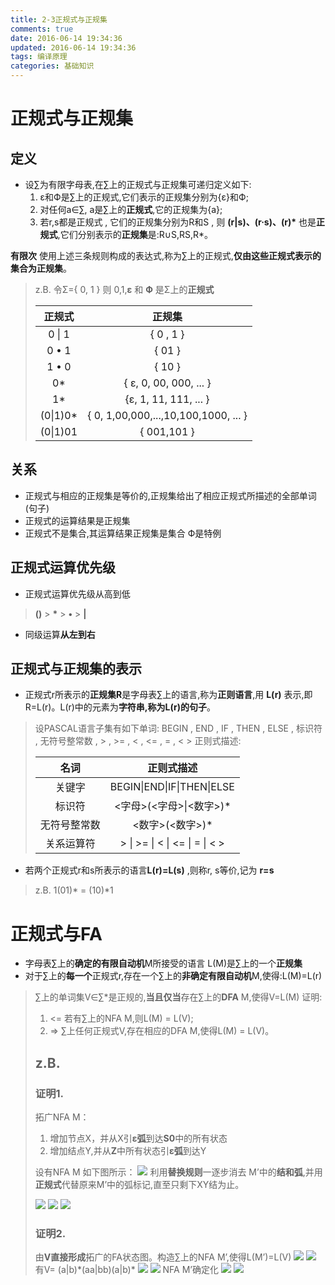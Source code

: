 ```yaml
---
title: 2-3正规式与正规集
comments: true
date: 2016-06-14 19:34:36
updated: 2016-06-14 19:34:36
tags: 编译原理
categories: 基础知识
---
```

# 正规式与正规集

## 定义
- 设∑为有限字母表,在∑上的正规式与正规集可递归定义如下:
  1. ε和Ф是∑上的正规式,它们表示的正规集分别为{ε}和Ф;
  2. 对任何a∈∑, a是∑上的**正规式**,它的正规集为{a};
  3. 若r,s都是正规式 , 它们的正规集分别为R和S , 则  **(r|s)、(r·s)、(r)\*** 也是**正规式**,它们分别表示的**正规集**是:R∪S,RS,R\*。

 **有限次** 使用上述三条规则构成的表达式,称为∑上的正规式,**仅由这些正规式表示的集合为正规集**。

 <!-- more -->

> z.B.
> 令Σ={ 0, 1 } 则 0,1,**ε** 和 **Ф** 是Σ上的**正规式**
>
> | 正规式 | 正规集 |
> |:-----:|:-----:|
> |0 &#124; 1|{ 0 , 1 }|
> |0 • 1|{ 01 }|
> |1 • 0|{ 10 }|
> |0*|{ ε, 0, 00, 000, ... }|
> |1*|{ε, 1, 11, 111, ... }|
> |(0&#124;1)0*|{ 0, 1,00,000,...,10,100,1000, ... }|
> |(0&#124;1)01|{ 001,101 }|


## 关系
- 正规式与相应的正规集是等价的,正规集给出了相应正规式所描述的全部单词(句子)
- 正规式的运算结果是正规集
- 正规式不是集合,其运算结果正规集是集合 Ф是特例

## 正规式**运算优先级**
- 正规式运算优先级从高到低
>**()** > **\*** > **•** > **|**
- 同级运算**从左到右**

## 正规式与正规集的表示
- 正规式r所表示的**正规集R**是字母表∑上的语言,称为**正则语言**,用 **L(r)** 表示,即R=L(r)。L(r)中的元素为**字符串,称为L(r)的句子**。

> 设PASCAL语言子集有如下单词:
> BEGIN , END , IF , THEN , ELSE , 标识符 , 无符号整常数 , > , >= , < , <= , = , < >
> 正则式描述:
>
> | 名词 | 正则式描述 |
> |:-----:|:-----:|
> |关键字| BEGIN&#124;END&#124;IF&#124;THEN&#124;ELSE |
> |标识符|<字母>(<字母>&#124;<数字>)*|
> |无符号整常数|<数字>(<数字>)*|
> |关系运算符| > &#124; >= &#124; < &#124; <= &#124; = &#124; < >|


- 若两个正规式r和s所表示的语言**L(r)=L(s)** ,则称r, s等价,记为 **r=s**
> z.B.
> 1(01)\* = (10)\*1

# 正规式与FA
- 字母表∑上的**确定的有限自动机**M所接受的语言 L(M)是∑上的一个**正规集**
- 对于∑上的**每一个**正规式r,存在一个∑上的**非确定有限自动机**M,使得:L(M)=L(r)

> ∑上的单词集V∈∑\*是正规的,**当且仅当**存在∑上的**DFA** M,使得V=L(M)
> 证明:
> 1. <= 若有∑上的NFA M,则L(M) = L(V);
> 2. => ∑上任何正规式V,存在相应的DFA M,使得L(M) = L(V)。
>
> ## z.B.
>
> ### 证明1.
> 拓广NFA M：
> 1. 增加节点X，并从X引**ε弧**到达**S0**中的所有状态
> 2. 增加结点Y,并从**Z**中所有状态引**ε弧**到达Y
>
> 设有NFA M 如下图所示：
> ![](http://7xqgx7.com1.z0.glb.clouddn.com/ef36a13482b0fde9d817c9d9ee4b0b0c.png)
> 利用**替换规则**一逐步消去 M’中的**结和弧**,并用**正规式**代替原来M’中的弧标记,直至只剩下XY结为止。
>
> ![](http://7xqgx7.com1.z0.glb.clouddn.com/1438d130823e1beb1f272f92dc386117.png)
> ![](http://7xqgx7.com1.z0.glb.clouddn.com/07c3602433c3597c96aa15b1f35ff9ac.png)
> ![](http://7xqgx7.com1.z0.glb.clouddn.com/4036727cf0fc46f85cded827e8d26a8f.png)
>
> ### 证明2.
> 由**V直接形成**拓广的FA状态图。构造∑上的NFA M’,使得L(M’)=L(V)
> ![](http://7xqgx7.com1.z0.glb.clouddn.com/feeb7923f004fff518a6280ca39da070.png)
> ![](http://7xqgx7.com1.z0.glb.clouddn.com/f86b9ffd75153b0677eb0c5db3958f12.png)
> 有V= (a|b)\*(aa|bb)(a|b)\*
> ![](http://7xqgx7.com1.z0.glb.clouddn.com/3b469c89a3b685a2d069e1c044ee9367.png)
> ![](http://7xqgx7.com1.z0.glb.clouddn.com/4ca33bbc15154eb848db369dc38a4034.png)
> NFA M’确定化
> ![](http://7xqgx7.com1.z0.glb.clouddn.com/2b6e79ce55277c954ff6b8e0eab88d0c.png)
> ![](http://7xqgx7.com1.z0.glb.clouddn.com/4f40471bee0fda156834f9ae65b8d51f.png)
